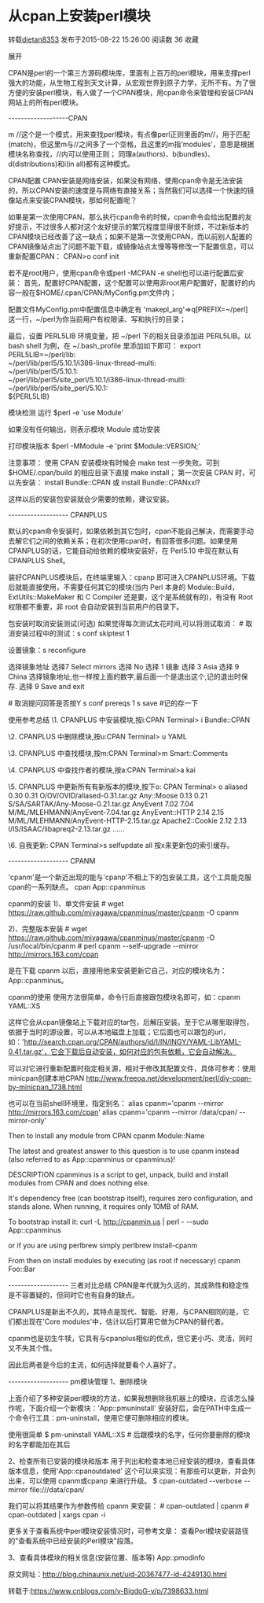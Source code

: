 # 从cpan上安装perl模块

转载[dietan8353](https://me.csdn.net/dietan8353) 发布于2015-08-22 15:26:00 阅读数 36 收藏

展开

CPAN是perl的一个第三方源码模块库，里面有上百万的perl模块，用来支撑perl强大的功能，从生物工程到天文计算，从宏观世界到原子力学，无所不有。为了很方便的安装perl模块，有人做了一个CPAN模块，用cpan命令来管理和安装CPAN网站上的所有perl模块。


-------------------CPAN




m //这个是一个模式，用来查找perl模块，有点像perl正则里面的m//，用于匹配(match)，但这里m与//之间多了一个空格，且这里的m指'modules'，意思是根据模块名称查找，//内可以使用正则； 同理a(authors)、b(bundles)、d(distributions)和i(in all)都有这种模式。




CPAN配置
CPAN安装是网络安装，如果没有网络，使用cpan命令是无法安装的，所以CPAN安装的速度是与网络有直接关系；当然我们可以选择一个快速的镜像站点来安装CPAN模块，那如何配置呢？

如果是第一次使用CPAN，那么执行cpan命令的时候，cpan命令会给出配置的友好提示，不过很多人都对这个友好提示的繁冗程度显得很不耐烦，不过新版本的CPAN模块已经改善了这一缺点；如果不是第一次使用CPAN，而以前别人配置的CPAN镜像站点出了问题不能下载，或镜像站点太慢等等修改一下配置信息，可以重新配置CPAN：
CPAN>o conf init

若不是root用户，使用cpan命令或perl -MCPAN -e shell也可以进行配置后安装：
首先，配置好CPAN配置，这个配置可以使用非root用户配置好，配置好的内容一般在$HOME/.cpan/CPAN/MyConfig.pm文件内；

配置文件MyConfig.pm中配置信息中确定有 'makepl_arg'=>q[PREFIX=~/perl] 这一行，~/perl为你当前用户有权限读、写和执行的目录；

最后，设置 PERL5LIB 环境变量，把 ~/perl 下的相关目录添加进 PERL5LIB。以 bash shell 为例，在 ~/.bash_profile 里添加如下即可：
export PERL5LIB=~/perl/lib:\
~/perl/lib/perl5/5.10.1/i386-linux-thread-multi:\
~/perl/lib/perl5/5.10.1:\
~/perl/lib/perl5/site_perl/5.10.1/i386-linux-thread-multi:\
~/perl/lib/perl5/site_perl/5.10.1:\
${PERL5LIB}

模块检测
运行
$perl -e 'use Module'

如果没有任何输出，则表示模块 Module 成功安装

打印模块版本
$perl -MModule -e 'print $Module::VERSION;'

注意事项：
使用 CPAN 安装模块有时候会 make test 一步失败。可到 $HOME/.cpan/build 的相应目录下直接 make install；
第一次安装 CPAN 时，可以先安装：
install Bundle::CPAN
或
install Bundle::CPANxxl?

这样以后的安装包安装就会少需要的依赖，建议安装。


\-------------------
CPANPLUS

默认的cpan命令安装时，如果依赖到其它包时，cpan不能自己解决，而需要手动去解它们之间的依赖关系；在初次使用cpan时，有回答很多问题。如果使用CPANPLUS的话，它能自动给依赖的模块安装好，在 Perl5.10 中现在默认有 CPANPLUS Shell。

装好CPANPLUS模块后，在终端里输入：cpanp 即可进入CPANPLUS环境。下载后就能直接使用，不需要任何其它的模块(当内 Perl 本身的 Module::Build，ExtUtils::MakeMaker 和 C Compiler 还是要，这个是系统就有的)，有没有 Root 权限都不重要，非 root 会自动安装到当前用户的目录下。

包安装时取消安装测试(可选)
如果觉得每次测试太花时间,可以将测试取消：
\# 取消安装过程中的测试：s conf skiptest 1

设置镜象：s reconfigure

选择镜象地址
 选择7 Select mirrors
 选择 No 
 选择 1 镜象
 选择 3 Asia
 选择 9 China
 选择镜象地址,也一样按上面的数字,最后面一个是退出这个,记的退出时保存.
 选择 9 Save and exit

\# 取消提问回答是否按Y
s conf prereqs 1
s save #记的存一下

使用参考总结
\1. CPANPLUS 中安装模块,按i:CPAN Terminal> i Bundle::CPAN

\2. CPANPLUS 中删除模块,按u:CPAN Terminal> u YAML

\3. CPANPLUS 中查找模块,按m:CPAN Terminal>m Smart::Comments

\4. CPANPLUS 中查找作者的模块,按a:CPAN Terminal>a kai

\5. CPANPLUS 中更新所有有新版本的模块,按下o:
CPAN Terminal> o
aliased            0.30  0.31  O/OV/OVID/aliased-0.31.tar.gz
Any::Moose           0.13  0.21  S/SA/SARTAK/Any-Moose-0.21.tar.gz
AnyEvent            7.02  7.04  M/ML/MLEHMANN/AnyEvent-7.04.tar.gz
AnyEvent::HTTP         2.14  2.15  M/ML/MLEHMANN/AnyEvent-HTTP-2.15.tar.gz
Apache2::Cookie        2.12  2.13  I/IS/ISAAC/libapreq2-2.13.tar.gz
......

\6. 自我更新: CPAN Terminal>s selfupdate all
按x来更新包的索引缓存。


\-------------------
CPANM

'cpanm'是一个新近出现的能与'cpanp'不相上下的包安装工具，这个工具能克服cpan的一系列缺点。
cpan App::cpanminus

cpanm的安装
1)、单文件安装
\# wget https://raw.github.com/miyagawa/cpanminus/master/cpanm -O cpanm

2)、完整版本安装
\# wget https://raw.github.com/miyagawa/cpanminus/master/cpanm -O /usr/local/bin/cpanm
\# perl cpanm --self-upgrade --mirror http://mirrors.163.com/cpan

是在下载 cpanm 以后，直接用他来安装更新它自己，对应的模块名为：App::cpanminus。

cpanm的使用
使用方法很简单，命令行后直接跟包模块名即可，如：cpanm YAML::XS

这样它会从cpan镜像站上下载对应的tar包，后解压安装。至于它从哪里取得包，依据于当时的源设置，可以从本地磁盘上加载；它后面也可以跟包的url，如：'http://search.cpan.org/CPAN/authors/id/I/IN/INGY/YAML-LibYAML-0.41.tar.gz'，它会下载后自动安装，如何对应的包有依赖，它会自动解决。

可以对它进行重新配置时指定相关源，相对于修改其配置文件，具体可参考：使用minicpan创建本地CPAN http://www.freeoa.net/development/perl/diy-cpan-by-minicpan_1738.html

也可以在当前shell环境里，指定别名：
alias cpanm='cpanm --mirror http://mirrors.163.com/cpan'
alias cpanm='cpanm --mirror /data/cpan/ --mirror-only'

Then to install any module from CPAN
cpanm Module::Name

The latest and greatest answer to this question is to use cpanm instead (also referred to as App::cpanminus or cpanminus)!

DESCRIPTION
cpanminus is a script to get, unpack, build and install modules from CPAN and does nothing else.

It's dependency free (can bootstrap itself), requires zero configuration, and stands alone. When running, it requires only 10MB of RAM.

To bootstrap install it:
curl -L http://cpanmin.us | perl - --sudo App::cpanminus

or if you are using perlbrew simply
perlbrew install-cpanm

From then on install modules by executing (as root if necessary)
cpanm Foo::Bar

\-------------------
三者对比总结
CPAN是年代就为久远的，其成熟性和稳定性是不容置疑的，但同时它也有自身的缺点。

CPANPLUS是新出不久的，其特点是现代、智能、好用，与CPAN相同的是，它们都出现在'Core modules'中，估计以后打算用它做为CPAN的替代者。

cpanm也是初生牛犊，它具有与cpanplus相似的优点，但它更小巧、灵活，同时又不失其个性。

因此后两者是今后的主流，如何选择就要看个人喜好了。

\-------------------
pm模块管理
1、删除模块

上面介绍了多种安装perl模块的方法，如果我想删除我机器上的模块，应该怎么操作呢，下面介绍一个新模块：'App::pmuninstall'
安装好后，会在PATH中生成一个命令行工具：pm-uninstall，使用它便可删除相应的模块。

使用很简单   $ pm-uninstall YAML::XS  # 后跟模块的名字，任何你要删除的模块的名字都能加在其后

2、检查所有已安装的模块和版本
用于列出和检查本地已经安装的模块，查看具体版本信息，使用'App::cpanoutdated' 这个可以来实现：有那些可以更新，并会列出来，可以使用 cpanm或cpanp 来进行升级。
$ cpan-outdated --verbose --mirror file:///data/cpan/

我们可以将其结果作为参数传给 cpanm 来安装：
\# cpan-outdated | cpanm
\# cpan-outdated | xargs cpan -i

更多关于查看系统中perl模块安装情况时，可参考文章： 查看Perl模块安装路径的"查看系统中已经安装的Perl模块"段落。

3、查看具体模块的相关信息(安装位置、版本等) 
App::pmodinfo















原文网址：http://blog.chinaunix.net/uid-20367477-id-4249130.html

转载于:https://www.cnblogs.com/v-BigdoG-v/p/7398633.html